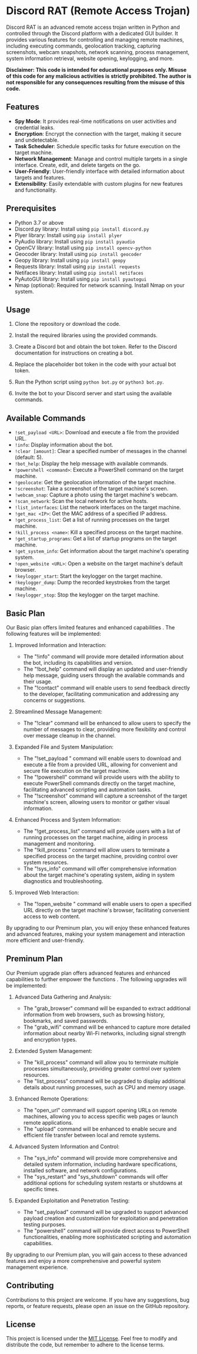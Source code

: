 # Discord RAT (Remote Access Trojan)

Discord RAT is an advanced remote access trojan written in Python and controlled through the Discord platform with a dedicated GUI builder. It provides various features for controlling and managing remote machines, including executing commands, geolocation tracking, capturing screenshots, webcam snapshots, network scanning, process management, system information retrieval, website opening, keylogging, and more.

**Disclaimer: This code is intended for educational purposes only. Misuse of this code for any malicious activities is strictly prohibited. The author is not responsible for any consequences resulting from the misuse of this code.**

## Features

- **Spy Mode**: It provides real-time notifications on user activities and credential leaks.
- **Encryption**: Encrypt the connection with the target, making it secure and undetectable.
- **Task Scheduler**: Schedule specific tasks for future execution on the target machine.
- **Network Management**: Manage and control multiple targets in a single interface. Create, edit, and delete targets on the go.
- **User-Friendly**: User-friendly interface with detailed information about targets and features.
- **Extensibility**: Easily extendable with custom plugins for new features and functionality.

## Prerequisites

- Python 3.7 or above
- Discord.py library: Install using `pip install discord.py`
- Plyer library: Install using `pip install plyer`
- PyAudio library: Install using `pip install pyaudio`
- OpenCV library: Install using `pip install opencv-python`
- Geocoder library: Install using `pip install geocoder`
- Geopy library: Install using `pip install geopy`
- Requests library: Install using `pip install requests`
- Netifaces library: Install using `pip install netifaces`
- PyAutoGUI library: Install using `pip install pyautogui`
- Nmap (optional): Required for network scanning. Install Nmap on your system.

## Usage

1. Clone the repository or download the code.

2. Install the required libraries using the provided commands.

3. Create a Discord bot and obtain the bot token. Refer to the Discord documentation for instructions on creating a bot.

4. Replace the placeholder bot token in the code with your actual bot token.

5. Run the Python script using `python bot.py` or `python3 bot.py`.

6. Invite the bot to your Discord server and start using the available commands.

## Available Commands

- `!set_payload <URL>`: Download and execute a file from the provided URL.
- `!info`: Display information about the bot.
- `!clear [amount]`: Clear a specified number of messages in the channel (default: 5).
- `!bot_help`: Display the help message with available commands.
- `!powershell <command>`: Execute a PowerShell command on the target machine.
- `!geolocate`: Get the geolocation information of the target machine.
- `!screenshot`: Take a screenshot of the target machine's screen.
- `!webcam_snap`: Capture a photo using the target machine's webcam.
- `!scan_network`: Scan the local network for active hosts.
- `!list_interfaces`: List the network interfaces on the target machine.
- `!get_mac <IP>`: Get the MAC address of a specified IP address.
- `!get_process_list`: Get a list of running processes on the target machine.
- `!kill_process <name>`: Kill a specified process on the target machine.
- `!get_startup_programs`: Get a list of startup programs on the target machine.
- `!get_system_info`: Get information about the target machine's operating system.
- `!open_website <URL>`: Open a website on the target machine's default browser.
- `!keylogger_start`: Start the keylogger on the target machine.
- `!keylogger_dump`: Dump the recorded keystrokes from the target machine.
- `!keylogger_stop`: Stop the keylogger on the target machine.

## Basic Plan
  
Our Basic plan offers limited features and enhanced capabilities . The following features will be implemented:

1. Improved Information and Interaction:
   - The "!info" command will provide more detailed information about the bot, including its capabilities and version.
   - The "!bot_help" command will display an updated and user-friendly help message, guiding users through the available commands and    their usage.
   - The "!contact" command will enable users to send feedback directly to the developer, facilitating communication and addressing any concerns or suggestions.

2. Streamlined Message Management:
   - The "!clear" command will be enhanced to allow users to specify the number of messages to clear, providing more flexibility and control over message cleanup in the channel.

3. Expanded File and System Manipulation:
   - The "!set_payload <URL>" command will enable users to download and execute a file from a provided URL, allowing for convenient and secure file execution on the target machine.
   - The "!powershell" command will provide users with the ability to execute PowerShell commands directly on the target machine, facilitating advanced scripting and automation tasks.
   - The "!screenshot" command will capture a screenshot of the target machine's screen, allowing users to monitor or gather visual information.

4. Enhanced Process and System Information:
   - The "!get_process_list" command will provide users with a list of running processes on the target machine, aiding in process management and monitoring.
   - The "!kill_process <name>" command will allow users to terminate a specified process on the target machine, providing control over system resources.
   - The "!sys_info" command will offer comprehensive information about the target machine's operating system, aiding in system diagnostics and troubleshooting.

5. Improved Web Interaction:
   - The "!open_website <URL>" command will enable users to open a specified URL directly on the target machine's browser, facilitating convenient access to web content.

By upgrading to our Preminum plan, you will enjoy these enhanced features and advanced features, making your system management and interaction more efficient and user-friendly.

## Preminum Plan

Our Premium upgrade plan offers advanced features and enhanced capabilities to further empower the functions . The following upgrades will be implemented:

1. Advanced Data Gathering and Analysis:
   - The "grab_browser" command will be expanded to extract additional information from web browsers, such as browsing history, bookmarks, and saved passwords.
   - The "grab_wifi" command will be enhanced to capture more detailed information about nearby Wi-Fi networks, including signal strength and encryption types.

2. Extended System Management:
   - The "kill_process" command will allow you to terminate multiple processes simultaneously, providing greater control over system resources.
   - The "list_process" command will be upgraded to display additional details about running processes, such as CPU and memory usage.

3. Enhanced Remote Operations:
   - The "open_url" command will support opening URLs on remote machines, allowing you to access specific web pages or launch remote applications.
   - The "upload" command will be enhanced to enable secure and efficient file transfer between local and remote systems.

4. Advanced System Information and Control:
   - The "sys_info" command will provide more comprehensive and detailed system information, including hardware specifications, installed software, and network configurations.
   - The "sys_restart" and "sys_shutdown" commands will offer additional options for scheduling system restarts or shutdowns at specific times.

5. Expanded Exploitation and Penetration Testing:
   - The "set_payload" command will be upgraded to support advanced payload creation and customization for exploitation and penetration testing purposes.
   - The "powershell" command will provide direct access to PowerShell functionalities, enabling more sophisticated scripting and automation capabilities.

By upgrading to our Premium plan, you will gain access to these advanced features and enjoy a more comprehensive and powerful system management experience.

## Contributing

Contributions to this project are welcome. If you have any suggestions, bug reports, or feature requests, please open an issue on the GitHub repository.

## License

This project is licensed under the [MIT License](https://opensource.org/licenses/MIT). Feel free to modify and distribute the code, but remember to adhere to the license terms.

